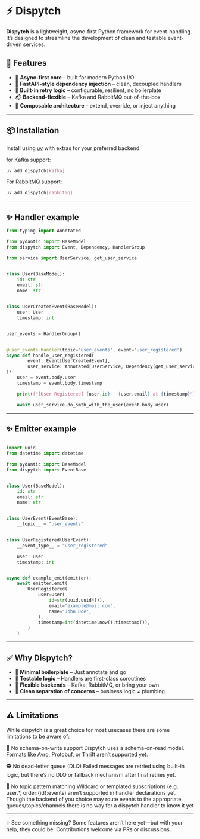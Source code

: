 # ⚡ Dispytch

**Dispytch** is a lightweight, async-first Python framework for event-handling.
It’s designed to streamline the development of clean and testable event-driven services.

## 🚀 Features

* 🧠 **Async-first core** – built for modern Python I/O
* 🔌 **FastAPI-style dependency injection** – clean, decoupled handlers
* 🔁 **Built-in retry logic** – configurable, resilient, no boilerplate
* 📬 **Backend-flexible** – Kafka and RabbitMQ out-of-the-box
* 🧱 **Composable architecture** – extend, override, or inject anything

---

## 📦 Installation

Install using [uv](https://github.com/astral-sh/uv) with extras for your preferred backend:

for Kafka support:
```bash
uv add dispytch[kafka]
```

For RabbitMQ support:
```bash
uv add dispytch[rabbitmq]
```

---

## ✨ Handler example

```python
from typing import Annotated

from pydantic import BaseModel
from dispytch import Event, Dependency, HandlerGroup

from service import UserService, get_user_service


class User(BaseModel):
    id: str
    email: str
    name: str


class UserCreatedEvent(BaseModel):
    user: User
    timestamp: int


user_events = HandlerGroup()


@user_events.handler(topic='user_events', event='user_registered')
async def handle_user_registered(
        event: Event[UserCreatedEvent],
        user_service: Annotated[UserService, Dependency(get_user_service)]
):
    user = event.body.user
    timestamp = event.body.timestamp

    print(f"[User Registered] {user.id} - {user.email} at {timestamp}")

    await user_service.do_smth_with_the_user(event.body.user)

```

---

## ✨ Emitter example

```python

import uuid
from datetime import datetime

from pydantic import BaseModel
from dispytch import EventBase


class User(BaseModel):
    id: str
    email: str
    name: str


class UserEvent(EventBase):
    __topic__ = "user_events"


class UserRegistered(UserEvent):
    __event_type__ = "user_registered"

    user: User
    timestamp: int


async def example_emit(emitter):
    await emitter.emit(
        UserRegistered(
            user=User(
                id=str(uuid.uuid4()),
                email="example@mail.com",
                name="John Doe",
            ),
            timestamp=int(datetime.now().timestamp()),
        )
    )

```

---

## ✅ Why Dispytch?

* 🧼 **Minimal boilerplate** – Just annotate and go
* 🧪 **Testable logic** – Handlers are first-class coroutines
* 🔄 **Flexible backends** – Kafka, RabbitMQ, or bring your own
* 🧩 **Clean separation of concerns** – business logic ≠ plumbing

---

## ⚠️ Limitations

While dispytch is a great choice for most usecases there are some limitations to be aware of:

🧾 No schema-on-write support
Dispytch uses a schema-on-read model. Formats like Avro, Protobuf, or Thrift aren’t supported yet.

🕵️ No dead-letter queue (DLQ)
Failed messages are retried using built-in logic, but there’s no DLQ or fallback mechanism after final retries yet.

🧩 No topic pattern matching
Wildcard or templated subscriptions (e.g. user.*, order:{id}:events) aren’t supported in handler declarations yet.
Though the backend of you choice may route events to the appropriate queues/topics/channels there is no way for a
dispytch handler to know it yet

---
💡 See something missing?
Some features aren’t here yet—but with your help, they could be. Contributions welcome via PRs or discussions.

